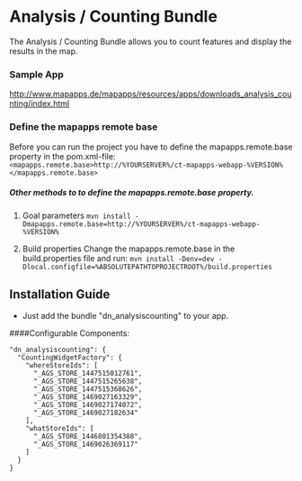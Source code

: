 # Analysis / Counting Bundle
The Analysis / Counting Bundle allows you to count features and display the results in the map.

### Sample App ###
http://www.mapapps.de/mapapps/resources/apps/downloads_analysis_counting/index.html

### Define the mapapps remote base
Before you can run the project you have to define the mapapps.remote.base property in the pom.xml-file:
`<mapapps.remote.base>http://%YOURSERVER%/ct-mapapps-webapp-%VERSION%</mapapps.remote.base>`

##### Other methods to to define the mapapps.remote.base property.
1. Goal parameters
`mvn install -Dmapapps.remote.base=http://%YOURSERVER%/ct-mapapps-webapp-%VERSION%`

2. Build properties
Change the mapapps.remote.base in the build.properties file and run:
`mvn install -Denv=dev -Dlocal.configfile=%ABSOLUTEPATHTOPROJECTROOT%/build.properties`

Installation Guide
------------------
- Just add the bundle "dn_analysiscounting" to your app.

####Configurable Components:
```
"dn_analysiscounting": {
  "CountingWidgetFactory": {
    "whereStoreIds": [
      "_AGS_STORE_1447515012761",
      "_AGS_STORE_1447515265638",
      "_AGS_STORE_1447515368626",
      "_AGS_STORE_1469027163329",
      "_AGS_STORE_1469027174072",
      "_AGS_STORE_1469027182634"
    ],
    "whatStoreIds": [
      "_AGS_STORE_1446801354388",
      "_AGS_STORE_1469026369117"
    ]
  }
}
```
